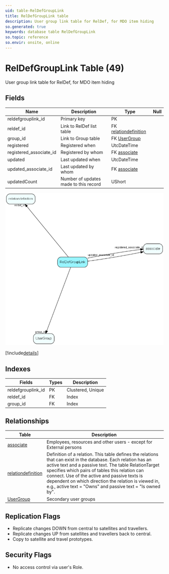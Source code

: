 ```yaml
---
uid: table-RelDefGroupLink
title: RelDefGroupLink table
description: User group link table for RelDef, for MDO item hiding
so.generated: true
keywords: database table RelDefGroupLink
so.topic: reference
so.envir: onsite, online
---
```


# RelDefGroupLink Table (49)

User group link table for RelDef, for MDO item hiding

## Fields

| Name | Description | Type | Null |
|------|-------------|------|:----:|
|reldefgrouplink\_id|Primary key|PK| |
|reldef\_id|Link to RelDef list table|FK [relationdefinition](relationdefinition.md)| |
|group\_id|Link to Group table|FK [UserGroup](usergroup.md)| |
|registered|Registered when|UtcDateTime| |
|registered\_associate\_id|Registered by whom|FK [associate](associate.md)| |
|updated|Last updated when|UtcDateTime| |
|updated\_associate\_id|Last updated by whom|FK [associate](associate.md)| |
|updatedCount|Number of updates made to this record|UShort| |


![RelDefGroupLink table relationship diagram](./media/RelDefGroupLink.png)

[!include[details](./includes/reldefgrouplink.md)]

## Indexes

| Fields | Types | Description |
|--------|-------|-------------|
|reldefgrouplink\_id |PK |Clustered, Unique |
|reldef\_id |FK |Index |
|group\_id |FK |Index |

## Relationships

| Table|  Description |
|------|-------------|
|[associate](associate.md)  |Employees, resources and other users - except for External persons |
|[relationdefinition](relationdefinition.md)  |Definition of a relation. This table defines the relations that can exist in the database. Each relation has an active text and a passive text. The table RelationTarget specifies which pairs of tables this relation can connect.  Use of the active and passive texts is dependent on which direction the relation is viewed in, e.g., active text = &quot;Owns&quot; and passive text = &quot;Is owned by&quot;. |
|[UserGroup](usergroup.md)  |Secondary user groups |


## Replication Flags

* Replicate changes DOWN from central to satellites and travellers.
* Replicate changes UP from satellites and travellers back to central.
* Copy to satellite and travel prototypes.

## Security Flags

* No access control via user's Role.


